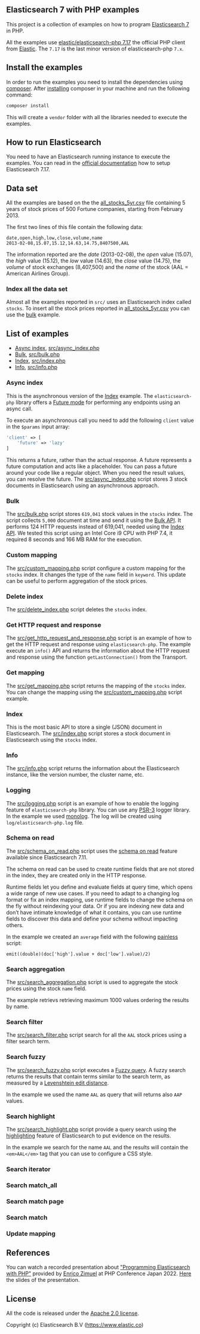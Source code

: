 ## Elasticsearch 7 with PHP examples

This project is a collection of examples on how to program [Elasticsearch 7](https://github.com/elastic/elasticsearch) in PHP.

All the examples use [elastic/elasticsearch-php 7.17](https://github.com/elastic/elasticsearch-php) the official PHP client from [Elastic](https://www.elastic.co/). The `7.17` is the last minor version of elasticsearch-php `7.x`.

## Install the examples

In order to run the examples you need to install the dependencies using [composer](https://getcomposer.org/).
After [installing](https://getcomposer.org/doc/00-intro.md#installation-linux-unix-macos)
composer in your machine and run the following command:

```bash
composer install
```

This will create a `vendor` folder with all the libraries needed to execute the examples.

## How to run Elasticsearch

You need to have an Elasticsearch running instance to execute the examples.
You can read in the [official documentation](https://www.elastic.co/guide/en/elasticsearch/reference/7.17/setup.html) how to setup Elasticsearch 7.17.

## Data set

All the examples are based on the the [all_stocks_5yr.csv](data/all_stocks_5yr.csv)
file containing 5 years of stock prices of 500 Fortune companies, starting from
February 2013.

The first two lines of this file contain the following data:

```
date,open,high,low,close,volume,name
2013-02-08,15.07,15.12,14.63,14.75,8407500,AAL
```

The information reported are the *date* (2013-02-08), the *open* value (15.07), the *high*
value (15.12), the *low* value (14.63), the *close* value (14.75), the *volume* of stock
exchanges (8,407,500) and the *name* of the stock (AAL = American Airlines Group).

### Index all the data set

Almost all the examples reported in `src/` uses an Elasticsearch index called `stocks`.
To insert all the stock prices reported in [all_stocks_5yr.csv](data/all_stocks_5yr.csv)
you can use the [bulk](#bulk) example.

## List of examples

- [Async index](#async-index), [src/async_index.php](src/async_index.php)
- [Bulk](#bulk), [src/bulk.php](src/bulk.php)
- [Index](#index), [src/index.php](src/index.php)
- [Info](#info), [src/info.php](src/info.php)

### Async index

This is the asynchronous version of the [Index](#index) example. The `elasticsearch-php`
library offers a [Future mode](https://www.elastic.co/guide/en/elasticsearch/client/php-api/current/future_mode.html)
for performing any endpoints using an async call.

To execute an asynchronous call you need to add the following `client` value in the `$params`
input array:

```php
'client' => [
    'future' => 'lazy'
]
```

This returns a future, rather than the actual response. A future represents a future
computation and acts like a placeholder. You can pass a future around your code like
a regular object. When you need the result values, you can resolve the future.
The [src/async_index.php](src/async:index.php) script stores 3 stock documents in
Elasticsearch using an asynchronous approach.

### Bulk

The [src/bulk.php](src/bulk.php) script stores `619,041` stock values in the `stocks` index.
The script collects `5,000` document at time and send it using the [Bulk API](https://www.elastic.co/guide/en/elasticsearch/reference/current/docs-bulk.html).
It performs 124 HTTP requests instead of 619,041, needed using the [Index API](https://www.elastic.co/guide/en/elasticsearch/reference/7.14/docs-index_.html).
We tested this script using an Intel Core i9 CPU with PHP 7.4, it required 8 seconds
and 166 MB RAM for the execution.

### Custom mapping

The [src/custom_mapping.php](src/custom_mapping.php) script configure a custom mapping
for the `stocks` index. It changes the type of the `name` field in `keyword`.
This update can be useful to perform aggregation of the stock prices.

### Delete index

The [src/delete_index.php](src/delete_index.php) script deletes the `stocks` index.

### Get HTTP request and response

The [src/get_http_request_and_response.php](src/get_http_request_and_response.php) script
is an example of how to get the HTTP request and response using `elasticsearch-php`.
The example execute an `info()` API and returns the information about the HTTP request and
response using the function `getLastConnection()` from the Transport.

### Get mapping

The [src/get_mapping.php](src/get_mapping.php) script returns the mapping of the `stocks`
index. You can change the mapping using the [src/custom_mapping.php](src/custom_mapping.php)
script example.

### Index

This is the most basic API to store a single (JSON) document in Elasticsearch.
The [src/index.php](src/index.php) script stores a stock document in Elasticsearch using
the `stocks` index.

### Info

The [src/info.php](src/info.php) script returns the information about the Elasticsearch
instance, like the version number, the cluster name, etc.

### Logging

The [src/logging.php](src/logging.php) script is an example of how to enable the logging
feature of `elasticsearch-php` library. You can use any [PSR-3](https://www.php-fig.org/psr/psr-3/)
logger library. In the example we used [monolog](https://github.com/Seldaek/monolog).
The log will be created using `log/elasticsearch-php.log` file.


### Schema on read

The [src/schema_on_read.php](src/schema_on_read.php) script uses the [schema on read](https://www.elastic.co/blog/introducing-elasticsearch-runtime-fields)
feature available since Elasticsearch 7.11.

The schema on read can be used to create runtime fields that are not stored
in the index, they are created only in the HTTP response.

Runtime fields let you define and evaluate fields at query time, which opens a wide range of
new use cases. If you need to adapt to a changing log format or fix an index mapping, use
runtime fields to change the schema on the fly without reindexing your data. Or if you are
indexing new data and don’t have intimate knowledge of what it contains, you can use runtime
fields to discover this data and define your schema without impacting others.

In the example we created an `average` field with the following [painless](https://www.elastic.co/guide/en/elasticsearch/reference/master/modules-scripting-painless.html) 
script:
```
emit((double)(doc['high'].value + doc['low'].value)/2)
```

### Search aggregation

The [src/search_aggregation.php](src/search_aggregation.php) script is used to aggregate the
stock prices using the stock `name` field.

The example retrievs retrieving maximum 1000 values ordering the results by name.

### Search filter

The [src/search_filter.php](src/search_filter.php) script search for all the `AAL` stock
prices using a filter search term.

### Search fuzzy

The [src/search_fuzzy.php](src/search_fuzzy.php) script executes a [Fuzzy query](https://www.elastic.co/guide/en/elasticsearch/reference/current/query-dsl-fuzzy-query.html).
A fuzzy search returns the results that contain terms similar to the search term,
as measured by a [Levenshtein edit distance](https://en.wikipedia.org/wiki/Levenshtein_distance).

In the example we used the name `AAL` as query that will returns also `AAP` values.

### Search highlight

The [src/search_highlight.php](src/search_highlight.php) script provide a query search
using the [highlighting](https://www.elastic.co/guide/en/elasticsearch/reference/current/highlighting.html)
feature of Elasticsearch to put evidence on the results.

In the example we search for the name `AAL` and the results will contain the `<em>AAL</em>`
tag that you can use to configure a CSS style.

### Search iterator

### Search match_all

### Search match page

### Search match

### Update mapping


## References

You can watch a recorded presentation about ["Programming Elasticsearch with PHP"](https://www.youtube.com/watch?v=r4xPItSnLxw)
provided by [Enrico Zimuel](https://www.zimuel.it) at PHP Conference Japan 2022. [Here](https://www.zimuel.it/talks/PHPJapan2021.pdf)
the slides of the presentation.

## License

All the code is released under the [Apache 2.0 license](README.md).

Copyright (c) Elasticsearch B.V (https://www.elastic.co)